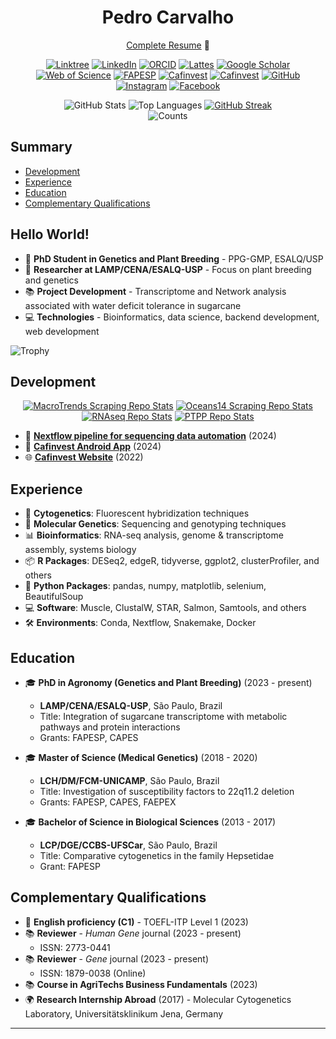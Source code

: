 <h1 align="center"><strong>Pedro Carvalho</strong></h1>
<p align="center"><a href="https://cafinvest.com.br/resume.php">Complete Resume</a> 🚀</p>
<p align="center">
  <a href="https://linktr.ee/carvalhopc"><img src="https://img.shields.io/badge/Linktree-000000?style=for-the-badge&logo=linktree&logoColor=white" alt="Linktree" /></a>
  <a href="https://www.linkedin.com/in/pedro-cristov%C3%A3o-carvalho-95369a11a/"><img src="https://img.shields.io/badge/LinkedIn-0A66C2?style=for-the-badge&logo=linkedin&logoColor=white" alt="LinkedIn" /></a>
  <a href="https://orcid.org/0000-0001-9242-6911"><img src="https://img.shields.io/badge/ORCID-A6CE39?style=for-the-badge&logo=orcid&logoColor=white" alt="ORCID" /></a>
  <a href="http://lattes.cnpq.br/9205414728529150"><img src="https://img.shields.io/badge/CNPq_Lattes-00A3E0?style=for-the-badge&logo=google-scholar&logoColor=white" alt="Lattes" /></a>
  <a href="https://scholar.google.com.br/citations?user=yLqiI_sAAAAJ"><img src="https://img.shields.io/badge/Google_Scholar-4285F4?style=for-the-badge&logo=googlescholar&logoColor=white" alt="Google Scholar" /></a>
  <a href="http://www.webofscience.com/wos/author/record/HGV-0907-2022"><img src="https://img.shields.io/badge/Web_of_Science-0066B2?style=for-the-badge&logo=webofscience&logoColor=white" alt="Web of Science" /></a>
  <a href="https://bv.fapesp.br/pt/pesquisador/689457"><img src="https://img.shields.io/badge/FAPESP-FF6A00?style=for-the-badge&logo=fapesp&logoColor=white" alt="FAPESP" /></a>
  <a href="https://play.google.com/store/apps/details?id=app.cafinvest"><img src="https://img.shields.io/badge/Cafinvest-0A62FF?style=for-the-badge&logo=google-play&logoColor=white" alt="Cafinvest" /></a>
  <a href="https://cafinvest.com.br/"><img src="https://img.shields.io/badge/Cafinvest-ffd480?style=for-the-badge&logo=coffee&logoColor=white" alt="Cafinvest" /></a>
  <a href="https://github.com/capuccino26"><img src="https://img.shields.io/badge/GitHub-181717?style=for-the-badge&logo=github&logoColor=white" alt="GitHub" /></a>
  <a href="https://instagram.com/pedrocczz"><img src="https://img.shields.io/badge/Instagram-E4405F?style=for-the-badge&logo=instagram&logoColor=white" alt="Instagram" /></a>
  <a href="https://www.facebook.com/pedro.c.carvalho.3/"><img src="https://img.shields.io/badge/Facebook-1877F2?style=for-the-badge&logo=facebook&logoColor=white" alt="Facebook" /></a>
</p>
<p align="center">
  <img src="https://github-readme-stats.vercel.app/api?username=capuccino26&show_icons=true&hide_title=true&theme=dark" alt="GitHub Stats">
  <img src="https://github-readme-stats.vercel.app/api/top-langs/?username=capuccino26&theme=dark&layout=compact" alt="Top Languages">
  <a href="https://git.io/streak-stats"><img src="https://streak-stats.demolab.com?user=capuccino26&theme=transparent&mode=weekly&card_width=150&card_height=90&hide_current_streak=true&hide_longest_streak=true" alt="GitHub Streak" /></a>
  <br><img src="https://api.visitorbadge.io/api/VisitorHit?user=capuccino26&repo=github-visitors-badge&countColor=black" alt="Counts">
</p>

## Summary
- [Development](#development)
- [Experience](#experience)
- [Education](#education)
- [Complementary Qualifications](#complementary-qualifications)

## Hello World!

- 🧬 **PhD Student in Genetics and Plant Breeding** - PPG-GMP, ESALQ/USP  
- 🌱 **Researcher at LAMP/CENA/ESALQ-USP** - Focus on plant breeding and genetics  
- 📚 **Project Development** - Transcriptome and Network analysis associated with water deficit tolerance in sugarcane
- 💻 **Technologies** - Bioinformatics, data science, backend development, web development
<p align="left">
  <img src="https://github-profile-trophy.vercel.app/?username=capuccino26&rank=A&theme=onestar" alt="Trophy"><br>
</p>

## Development
<p align="center">
  <a href="https://github.com/capuccino26/MacroTrends-Scraping"><img src="https://github-readme-stats.vercel.app/api/pin/?username=capuccino26&repo=MacroTrends-Scraping&theme=dark" alt="MacroTrends Scraping Repo Stats"></a>
  <a href="https://github.com/capuccino26/Oceans14-Scraping"><img src="https://github-readme-stats.vercel.app/api/pin/?username=capuccino26&repo=Oceans14-Scraping&theme=dark" alt="Oceans14 Scraping Repo Stats"></a>
  <a href="https://github.com/capuccino26/RNAseq"><img src="https://github-readme-stats.vercel.app/api/pin/?username=capuccino26&repo=RNAseq&theme=dark" alt="RNAseq Repo Stats"></a>
  <a href="https://github.com/capuccino26/PTPP"><img src="https://github-readme-stats.vercel.app/api/pin/?username=capuccino26&repo=PTPP&theme=dark" alt="PTPP Repo Stats"></a>
</p>

- 🔄 [**Nextflow pipeline for sequencing data automation**](https://github.com/SantosRAC/nextflow_practice) (2024)
- 📱 [**Cafinvest Android App**](https://play.google.com/store/apps/details?id=app.cafinvest) (2024)
- 🌐 [**Cafinvest Website**](https://cafinvest.com.br/) (2022)

## Experience

- 🧬 **Cytogenetics**: Fluorescent hybridization techniques
- 🧬 **Molecular Genetics**: Sequencing and genotyping techniques
- 📊 **Bioinformatics**: RNA-seq analysis, genome & transcriptome assembly, systems biology
- 📦 **R Packages**: DESeq2, edgeR, tidyverse, ggplot2, clusterProfiler, and others
- 🐍 **Python Packages**: pandas, numpy, matplotlib, selenium, BeautifulSoup
- 💻 **Software**: Muscle, ClustalW, STAR, Salmon, Samtools, and others
- 🛠 **Environments**: Conda, Nextflow, Snakemake, Docker

## Education

- 🎓 **PhD in Agronomy (Genetics and Plant Breeding)** (2023 - present)  
  - **LAMP/CENA/ESALQ-USP**, São Paulo, Brazil  
  - Title: Integration of sugarcane transcriptome with metabolic pathways and protein interactions  
  - Grants: FAPESP, CAPES

- 🎓 **Master of Science (Medical Genetics)** (2018 - 2020)  
  - **LCH/DM/FCM-UNICAMP**, São Paulo, Brazil  
  - Title: Investigation of susceptibility factors to 22q11.2 deletion  
  - Grants: FAPESP, CAPES, FAEPEX

- 🎓 **Bachelor of Science in Biological Sciences** (2013 - 2017)  
  - **LCP/DGE/CCBS-UFSCar**, São Paulo, Brazil  
  - Title: Comparative cytogenetics in the family Hepsetidae  
  - Grant: FAPESP

## Complementary Qualifications

- 🏅 **English proficiency (C1)** - TOEFL-ITP Level 1 (2023)
- 📚 **Reviewer** - *Human Gene* journal (2023 - present)  
  - ISSN: 2773-0441
- 📚 **Reviewer** - *Gene* journal (2023 - present)  
  - ISSN: 1879-0038 (Online)
- 📚 **Course in AgriTechs Business Fundamentals** (2023)
- 🌍 **Research Internship Abroad** (2017) - Molecular Cytogenetics Laboratory, Universitätsklinikum Jena, Germany
---
